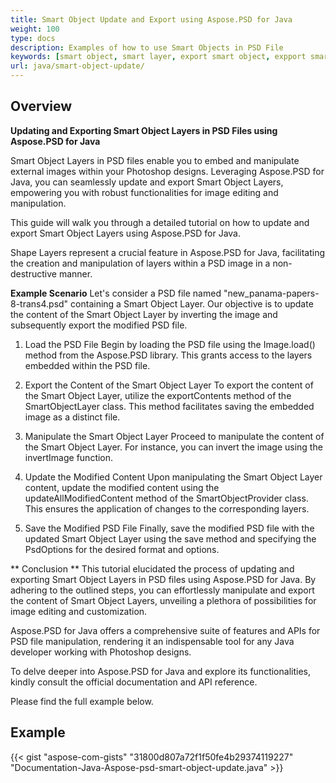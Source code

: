 ```yaml
---
title: Smart Object Update and Export using Aspose.PSD for Java
weight: 100
type: docs
description: Examples of how to use Smart Objects in PSD File
keywords: [smart object, smart layer, export smart object, expport smart layer, update smart object, update smart layer, psd api, java, code sample]
url: java/smart-object-update/
---
```


## **Overview**

**Updating and Exporting Smart Object Layers in PSD Files using Aspose.PSD for Java**

Smart Object Layers in PSD files enable you to embed and manipulate external images within your Photoshop designs. Leveraging Aspose.PSD for Java, you can seamlessly update and export Smart Object Layers, empowering you with robust functionalities for image editing and manipulation.

This guide will walk you through a detailed tutorial on how to update and export Smart Object Layers using Aspose.PSD for Java.

Shape Layers represent a crucial feature in Aspose.PSD for Java, facilitating the creation and manipulation of layers within a PSD image in a non-destructive manner.

**Example Scenario**
Let's consider a PSD file named "new_panama-papers-8-trans4.psd" containing a Smart Object Layer. Our objective is to update the content of the Smart Object Layer by inverting the image and subsequently export the modified PSD file.

1. Load the PSD File
Begin by loading the PSD file using the Image.load() method from the Aspose.PSD library. This grants access to the layers embedded within the PSD file.

2. Export the Content of the Smart Object Layer
To export the content of the Smart Object Layer, utilize the exportContents method of the SmartObjectLayer class. This method facilitates saving the embedded image as a distinct file.

3. Manipulate the Smart Object Layer
Proceed to manipulate the content of the Smart Object Layer. For instance, you can invert the image using the invertImage function.

4. Update the Modified Content
Upon manipulating the Smart Object Layer content, update the modified content using the updateAllModifiedContent method of the SmartObjectProvider class. This ensures the application of changes to the corresponding layers.

5. Save the Modified PSD File
Finally, save the modified PSD file with the updated Smart Object Layer using the save method and specifying the PsdOptions for the desired format and options.

** Conclusion **
This tutorial elucidated the process of updating and exporting Smart Object Layers in PSD files using Aspose.PSD for Java. By adhering to the outlined steps, you can effortlessly manipulate and export the content of Smart Object Layers, unveiling a plethora of possibilities for image editing and customization.

Aspose.PSD for Java offers a comprehensive suite of features and APIs for PSD file manipulation, rendering it an indispensable tool for any Java developer working with Photoshop designs.

To delve deeper into Aspose.PSD for Java and explore its functionalities, kindly consult the official documentation and API reference.

Please find the full example below.

## **Example**
{{< gist "aspose-com-gists" "31800d807a72f1f50fe4b29374119227" "Documentation-Java-Aspose-psd-smart-object-update.java" >}}